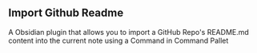 ## Import Github Readme

A Obsidian plugin that allows you to import a GitHub Repo's README.md content into the current note using a Command in Command Pallet

